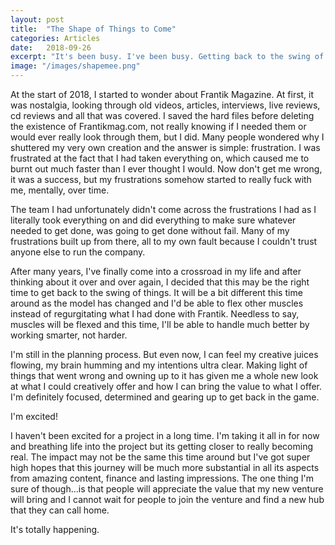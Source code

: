 ```yaml
---
layout: post
title:  "The Shape of Things to Come"
categories: Articles
date:   2018-09-26
excerpt: "It's been busy. I've been busy. Getting back to the swing of things has been all sorts of interesting."
image: "/images/shapemee.png"
---
```


At the start of 2018, I started to wonder about Frantik Magazine. At first, it was nostalgia, looking through old videos, articles, interviews, live reviews, cd reviews and all that was covered. I saved the hard files before deleting the existence of Frantikmag.com, not really knowing if I needed them or would ever really look through them, but I did.
Many people wondered why I shuttered my very own creation and the answer is simple: frustration. I was frustrated at the fact that I had taken everything on, which caused me to burnt out much faster than I ever thought I would. Now don't get me wrong, it was a success, but my frustrations somehow started to really fuck with me, mentally, over time. 

The team I had unfortunately didn't come across the frustrations I had as I literally took everything on and did everything to make sure whatever needed to get done, was going to get done without fail. Many of my frustrations built up from there, all to my own fault because I couldn't trust anyone else to run the company. 

After many years, I've finally come into a crossroad in my life and after thinking about it over and over again, I decided that this may be the right time to get back to the swing of things. It will be a bit different this time around as the model has changed and I'd be able to flex other muscles instead of regurgitating what I had done with Frantik. Needless to say, muscles will be flexed and this time, I'll be able to handle much better by working smarter, not harder.

I'm still in the planning process. But even now, I can feel my creative juices flowing, my brain humming and my intentions ultra clear. Making light of things that went wrong and owning up to it has given me a whole new look at what I could creatively offer and how I can bring the value to what I offer. I'm definitely focused, determined and gearing up to get back in the game.

I'm excited!

I haven't been excited for a project in a long time. I'm taking it all in for now and breathing life into the project but its getting closer to really becoming real. The impact may not be the same this time around but I've got super high hopes that this journey will be much more substantial in all its aspects from amazing content, finance and lasting impressions. The one thing I'm sure of though...is that people will appreciate the value that my new venture will bring and I cannot wait for people to join the venture and find a new hub that they can call home.

It's totally happening.
